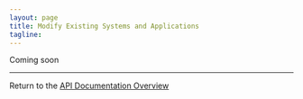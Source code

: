 ```yaml
---
layout: page
title: Modify Existing Systems and Applications
tagline:
---
```


Coming soon

---
Return to the [API Documentation Overview](../index.md)
